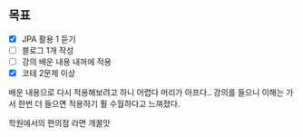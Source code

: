 ## 목표

- [x]  JPA 활용 1  듣기
- [ ] 블로그 1개 작성
- [ ] 강의 배운 내용 내꺼에 적용
- [x] 코테 2문제 이상 

배운 내용으로 다시 적용해보려고 하니 어렵다 머리가 아프다..
강의를 들으니 이해는 가서 한번 더 들으면 적용하기 훨 수월하다고 느껴졌다.

학원에서의 편의점 라면 개꿀맛

